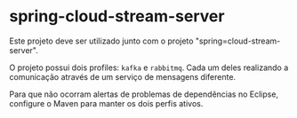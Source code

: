 # spring-cloud-stream-server

Este projeto deve ser utilizado junto com o projeto "spring=cloud-stream-server".
 
O projeto possui dois profiles: `kafka` e `rabbitmq`. Cada um deles realizando a comunicação através de um serviço de mensagens diferente.

Para que não ocorram alertas de problemas de dependências no Eclipse, configure o Maven para manter os dois perfis ativos. 
